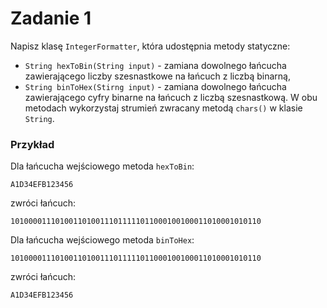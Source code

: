 # Zadanie 1
Napisz klasę `IntegerFormatter`, która udostępnia metody statyczne:
 - `String hexToBin(String input)` - zamiana dowolnego łańcucha zawierającego liczby szesnastkowe na łańcuch z liczbą binarną,
 - `String binToHex(Stirng input)`  - zamiana dowolnego łańcucha zawierającego cyfry binarne na łańcuch z liczbą szesnastkową.
W obu metodach wykorzystaj strumień zwracany metodą `chars()` w klasie `String`.
### Przykład 
Dla łańcucha wejściowego metoda `hexToBin`:
```
A1D34EFB123456
```
zwróci łańcuch:
```
10100001110100110100111011111011000100100011010001010110
``` 
Dla łańcucha wejściowego metoda `binToHex`:
```
10100001110100110100111011111011000100100011010001010110
```
zwróci łańcuch:
```
A1D34EFB123456
```

